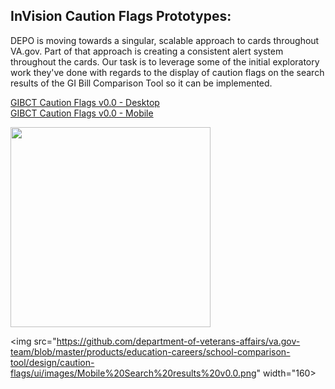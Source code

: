 ## InVision Caution Flags Prototypes:  

DEPO is moving towards a singular, scalable approach to cards throughout VA.gov. Part of that approach is creating a consistent alert system throughout the cards. Our task is to leverage some of the initial exploratory work they've done with regards to the display of caution flags on the search results of the GI Bill Comparison Tool so it can be implemented. 

[GIBCT Caution Flags v0.0 - Desktop](https://bahdigital.invisionapp.com/share/YUIACDIH34S)  
[GIBCT Caution Flags v0.0 - Mobile](https://bahdigital.invisionapp.com/share/9MIACE1FGHN)  

 <img src="https://github.com/department-of-veterans-affairs/va.gov-team/blob/master/products/education-careers/school-comparison-tool/design/caution-flags/ui/images/Desktop%20Search%20results%20v0.0.png" width="320">  
 
  <img src="https://github.com/department-of-veterans-affairs/va.gov-team/blob/master/products/education-careers/school-comparison-tool/design/caution-flags/ui/images/Mobile%20Search%20results%20v0.0.png" width="160>

